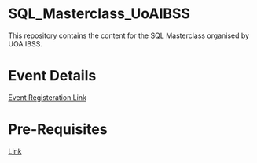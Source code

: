 # SQL_Masterclass_UoAIBSS
This repository contains the content for the SQL Masterclass organised by UOA IBSS.

# Event Details
[Event Registeration Link](https://www.facebook.com/events/1069177936899730/)

# Pre-Requisites
[Link](https://notedump.com/2020/01/importing-adventureworks-using-azure-data-studio-via-local-sql-server/)

